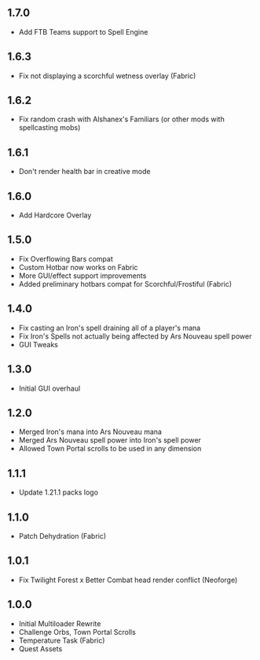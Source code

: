 ## 1.7.0
- Add FTB Teams support to Spell Engine

## 1.6.3
- Fix not displaying a scorchful wetness overlay (Fabric)

## 1.6.2
- Fix random crash with Alshanex's Familiars (or other mods with spellcasting mobs)

## 1.6.1
- Don't render health bar in creative mode

## 1.6.0
- Add Hardcore Overlay

## 1.5.0
- Fix Overflowing Bars compat
- Custom Hotbar now works on Fabric
- More GUI/effect support improvements
- Added preliminary hotbars compat for Scorchful/Frostiful (Fabric)

## 1.4.0
- Fix casting an Iron's spell draining all of a player's mana
- Fix Iron's Spells not actually being affected by Ars Nouveau spell power
- GUI Tweaks

## 1.3.0
- Initial GUI overhaul

## 1.2.0
- Merged Iron's mana into Ars Nouveau mana
- Merged Ars Nouveau spell power into Iron's spell power
- Allowed Town Portal scrolls to be used in any dimension

## 1.1.1
- Update 1.21.1 packs logo

## 1.1.0
- Patch Dehydration (Fabric)

## 1.0.1
- Fix Twilight Forest x Better Combat head render conflict (Neoforge)

## 1.0.0
- Initial Multiloader Rewrite
- Challenge Orbs, Town Portal Scrolls
- Temperature Task (Fabric)
- Quest Assets